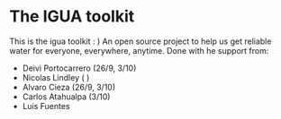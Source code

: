 # The IGUA toolkit
This is the igua toolkit : )
An open source project to help us get reliable water for everyone, everywhere, anytime.
Done with he support from:
* Deivi Portocarrero    (26/9, 3/10)
* Nicolas Lindley       ( )
* Alvaro Cieza          (26/9, 3/10)
* Carlos Atahualpa      (3/10)
* Luis Fuentes
